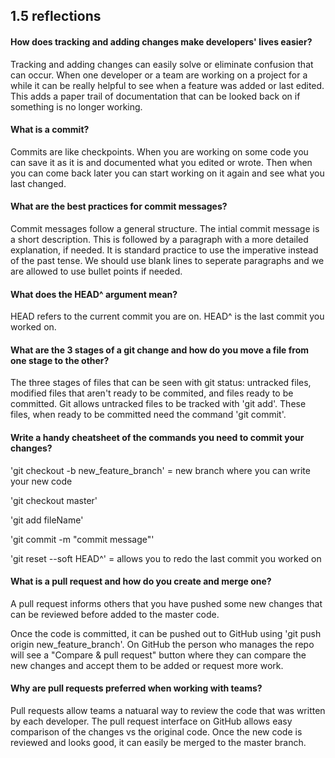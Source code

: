 ## 1.5 reflections
#### How does tracking and adding changes make developers' lives easier?
Tracking and adding changes can easily solve or eliminate confusion that can occur. When one developer or a team are working on a project for a while it can be really helpful to see when a feature was added or last edited. This adds a paper trail of documentation that can be looked back on if something is no longer working.

#### What is a commit?
Commits are like checkpoints. When you are working on some code you can save it as it is and documented what you edited or wrote. Then when you can come back later you can start working on it again and see what you last changed.

#### What are the best practices for commit messages?
Commit messages follow a general structure. The intial commit message is a short description. This is followed by a paragraph with a more detailed explanation, if needed. It is standard practice to use the imperative instead of the past tense. We should use blank lines to seperate paragraphs and we are allowed to use bullet points if needed.

#### What does the HEAD^ argument mean?
HEAD refers to the current commit you are on. HEAD^ is the last commit you worked on.

#### What are the 3 stages of a git change and how do you move a file from one stage to the other?
The three stages of files that can be seen with git status: untracked files, modified files that aren't ready to be commited, and files ready to be committed. Git allows untracked files to be tracked with 'git add'. These files, when ready to be committed need the command 'git commit'.

#### Write a handy cheatsheet of the commands you need to commit your changes?
'git checkout -b new_feature_branch' = new branch where you can write your new code

'git checkout master'

'git add fileName'

'git commit -m "commit message"'

'git reset --soft HEAD^' = allows you to redo the last commit you worked on

#### What is a pull request and how do you create and merge one?
A pull request informs others that you have pushed some new changes that can be reviewed before added to the master code.

Once the code is committed, it can be pushed out to GitHub using 'git push origin new_feature_branch'. On GitHub the person who manages the repo will see a "Compare & pull request" button where they can compare the new changes and accept them to be added or request more work.

#### Why are pull requests preferred when working with teams?
Pull requests allow teams a natuaral way to review the code that was written by each developer. The pull request interface on GitHub allows easy comparison of the changes vs the original code. Once the new code is reviewed and looks good, it can easily be merged to the master branch.
